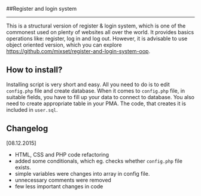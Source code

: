 ##Register and login system

-----------------

This is a structural version of register & login system, which is one of the commonest used on plenty of websites all over the world.
It provides basics operations like: register, log in and log out.
However, it is advisable to use object oriented version, which you can explore https://github.com/mixset/register-and-login-system-oop. 

How to install?
-----------------
Installing script is very short and easy.
All you need to do is to edit `config.php` file and create database.
When it comes to `config.php` file, in suitable fields, you have to fill up your data to connect to database.
You also need to create appropriate table in your PMA. The code, that creates it is included in `user.sql`.

Changelog
--------
[08.12.2015]
- HTML, CSS and PHP code refactoring
- added some conditionals, which eg. checks whether `config.php` file exists. 
- simple variables were changes into array in config file.
- unnecessary comments were removed
- few less important changes in code 